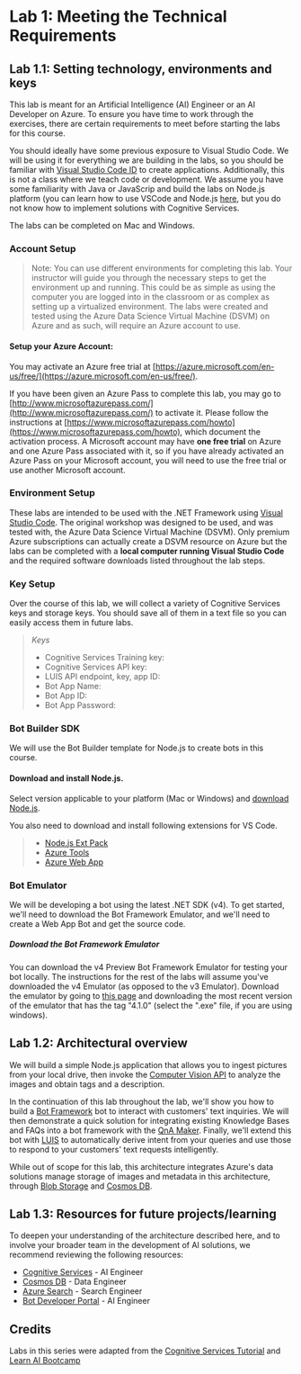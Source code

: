 # Lab 1: Meeting the Technical Requirements

## Lab 1.1: Setting technology, environments and keys

This lab is meant for an Artificial Intelligence (AI) Engineer or an AI Developer on Azure. To ensure you have time to work through the exercises, there are certain requirements to meet before starting the labs for this course.

You should ideally have some previous exposure to Visual Studio Code. We will be using it for everything we are building in the labs, so you should be familiar with [Visual Studio Code ID](https://visualstudio.microsoft.com/) to create applications. Additionally, this is not a class where we teach code or development. We assume you have some familiarity with Java or JavaScrip and build the labs on Node.js platform (you can learn how to use VSCode and Node.js [here](https://channel9.msdn.com/Blogs/cloud-with-a-silver-lining/hello-visual-studio-code-nodejs?term=Nodejs%20%20Fundamentals&lang-en=true), but you do not know how to implement solutions with Cognitive Services.

The labs can be completed on Mac and Windows.

### Account Setup

> Note: You can use different environments for completing this lab.  Your instructor will guide you through the necessary steps to get the environment up and running.   This could be as simple as using the computer you are logged into in the classroom or as complex as setting up a virtualized environment.  The labs were created and tested using the Azure Data Science Virtual Machine (DSVM) on Azure and as such, will require an Azure account to use.

#### Setup your Azure Account:

You may activate an Azure free trial at [https://azure.microsoft.com/en-us/free/](https://azure.microsoft.com/en-us/free/).

If you have been given an Azure Pass to complete this lab, you may go to [http://www.microsoftazurepass.com/](http://www.microsoftazurepass.com/) to activate it.  Please follow the instructions at [https://www.microsoftazurepass.com/howto](https://www.microsoftazurepass.com/howto), which document the activation process.  A Microsoft account may have **one free trial** on Azure and one Azure Pass associated with it, so if you have already activated an Azure Pass on your Microsoft account, you will need to use the free trial or use another Microsoft account.

### Environment Setup

These labs are intended to be used with the .NET Framework using [Visual Studio Code](https://code.visualstudio.com/Download). The original workshop was designed to be used, and was tested with, the Azure Data Science Virtual Machine (DSVM).  Only premium Azure subscriptions can actually create a DSVM resource on Azure but the labs can be completed with a **local computer running Visual Studio Code** and the required software downloads listed throughout the lab steps.

### Key Setup

Over the course of this lab, we will collect a variety of Cognitive Services keys and storage keys. You should save all of them in a text file so you can easily access them in future labs.

>_Keys_
>
>- Cognitive Services Training key:
>- Cognitive Services API key:
>- LUIS API endpoint, key, app ID:
>- Bot App Name:
>- Bot App ID:
>- Bot App Password:

### Bot Builder SDK

We will use the Bot Builder template for Node.js to create bots in this course.

#### Download and install Node.js.

Select version applicable to your platform (Mac or Windows) and [download Node.js](https://nodejs.org/en/download/).  


You also need to download and install following extensions for VS Code.

>- [Node.js Ext Pack](https://marketplace.visualstudio.com/items?itemName=waderyan.nodejs-extension-pack) 
>- [Azure Tools](https://marketplace.visualstudio.com/items?itemName=ms-vscode.vscode-node-azure-pack) 
>- [Azure Web App](https://marketplace.visualstudio.com/items?itemName=ms-azuretools.vscode-azureappservice) 

### Bot Emulator

We will be developing a bot using the latest .NET SDK (v4).  To get started, we'll need to download the Bot Framework Emulator, and we'll need to create a Web App Bot and get the source code.

##### Download the Bot Framework Emulator

You can download the v4 Preview Bot Framework Emulator for testing your bot locally. The instructions for the rest of the labs will assume you've downloaded the v4 Emulator (as opposed to the v3 Emulator). Download the emulator by going to [this page](https://github.com/Microsoft/BotFramework-Emulator/releases) and downloading the most recent version of the emulator that has the tag "4.1.0" (select the ".exe" file, if you are using windows).

## Lab 1.2: Architectural overview

We will build a simple Node.js application that allows you to ingest pictures from your local drive, then invoke the [Computer Vision API](https://www.microsoft.com/cognitive-services/en-us/computer-vision-api) to analyze the images and obtain tags and a description.

In the continuation of this lab throughout the lab, we'll show you how to build a [Bot Framework](https://dev.botframework.com/) bot to interact with customers' text inquiries. We will then demonstrate a quick solution for integrating existing Knowledge Bases and FAQs into a bot framework with the [QnA Maker](https://docs.microsoft.com/en-us/azure/cognitive-services/qnamaker/overview/overview). Finally, we'll extend this bot with [LUIS](https://www.microsoft.com/cognitive-services/en-us/language-understanding-intelligent-service-luis) to automatically derive intent from your queries and use those to respond to your customers' text requests intelligently.

While out of scope for this lab, this architecture integrates Azure's data solutions manage storage of images and metadata in this architecture, through [Blob Storage]((https://docs.microsoft.com/en-us/azure/storage/blobs/storage-quickstart-blobs-nodejs)) and [Cosmos DB](https://docs.microsoft.com/en-us/azure/cosmos-db/sql-api-nodejs-get-started).


## Lab 1.3: Resources for future projects/learning

To deepen your understanding of the architecture described here, and to involve your broader team in the development of AI solutions, we recommend reviewing the following resources:

- [Cognitive Services](https://www.microsoft.com/cognitive-services) - AI Engineer
- [Cosmos DB](https://docs.microsoft.com/en-us/azure/cosmos-db/) - Data Engineer
- [Azure Search](https://azure.microsoft.com/en-us/services/search/) - Search Engineer
- [Bot Developer Portal](http://dev.botframework.com) - AI Engineer


## Credits

Labs in this series were adapted from the [Cognitive Services Tutorial](https://github.com/noodlefrenzy/CognitiveServicesTutorial) and [Learn AI Bootcamp](https://github.com/Azure/LearnAI-Bootcamp)
